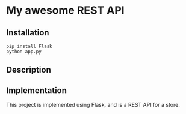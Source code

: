 
# My awesome REST API

## Installation

```
pip install Flask
python app.py
```

## Description

## Implementation

This project is implemented using Flask, and is a REST API for a store. 



